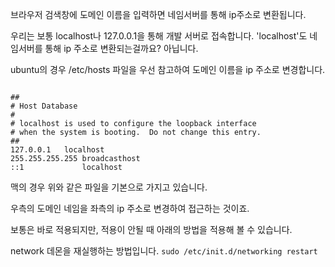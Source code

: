 브라우저 검색창에 도메인 이름을 입력하면 네임서버를 통해 ip주소로 변환됩니다.

우리는 보통 localhost나 127.0.0.1을 통해 개발 서버로 접속합니다. 
'localhost'도 네임서버를 통해 ip 주소로 변환되는걸까요? 아닙니다.

ubuntu의 경우 /etc/hosts 파일을 우선 참고하여 도메인 이름을 ip 주소로 변경합니다.

```vi

##
# Host Database
#
# localhost is used to configure the loopback interface
# when the system is booting.  Do not change this entry.
##
127.0.0.1	localhost
255.255.255.255	broadcasthost
::1             localhost

```
맥의 경우 위와 같은 파일을 기본으로 가지고 있습니다.

우측의 도메인 네임을 좌측의 ip 주소로 변경하여 접근하는 것이죠.

보통은 바로 적용되지만, 적용이 안될 때 아래의 방법을 적용해 볼 수 있습니다.

network 데몬을 재실행하는 방법입니다.
`sudo /etc/init.d/networking restart`
